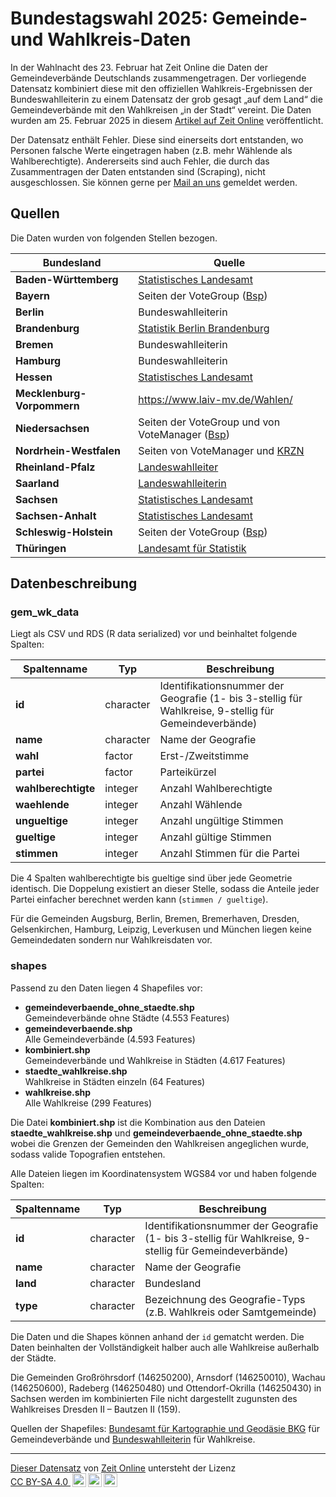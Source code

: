 # Bundestagswahl 2025: Gemeinde- und Wahlkreis-Daten

In der Wahlnacht des 23. Februar hat Zeit Online die Daten der Gemeindeverbände Deutschlands zusammengetragen. Der vorliegende Datensatz kombiniert diese mit den offiziellen Wahlkreis-Ergebnissen der Bundeswahlleiterin zu einem Datensatz der grob gesagt „auf dem Land“ die Gemeindeverbände mit den Wahlkreisen „in der Stadt“ vereint. Die Daten wurden am 25. Februar 2025 in diesem [Artikel auf Zeit Online](https://www.zeit.de/politik/deutschland/2025-02/bundestagswahl-wahlergebnisse-gemeinden-wahlkarte) veröffentlicht.

Der Datensatz enthält Fehler. Diese sind einerseits dort entstanden, wo Personen falsche Werte eingetragen haben (z.B. mehr Wählende als Wahlberechtigte). Andererseits sind auch Fehler, die durch das Zusammentragen der Daten entstanden sind (Scraping), nicht ausgeschlossen. Sie können gerne per [Mail an uns](mailto:bundestagswahl@zeit.de) gemeldet werden.

## Quellen

Die Daten wurden von folgenden Stellen bezogen.

 **Bundesland**             | **Quelle**                                                                
----------------------------|---------------------------------------------------------------------------
 **Baden-Württemberg**      | [Statistisches Landesamt](https://www.statistik-bw.de/Wahlen/Bundestag/Download.jsp)                 
 **Bayern**                 | Seiten der VoteGroup ([Bsp](https://btwahl.ingolstadt.de/ergebnisse_gemeinde_09161000.html))
 **Berlin**                 | Bundeswahlleiterin       
 **Brandenburg**            | [Statistik Berlin Brandenburg](https://www.statistik-berlin-brandenburg.de/bundestagswahlen-brandenburg)  
 **Bremen**                 | Bundeswahlleiterin                                                                          
 **Hamburg**                | Bundeswahlleiterin                          
 **Hessen**                 | [Statistisches Landesamt](https://statistik.hessen.de/unsere-zahlen/wahlen)
 **Mecklenburg-Vorpommern** | https://www.laiv-mv.de/Wahlen/                                            
 **Niedersachsen**          | Seiten der VoteGroup und von VoteManager ([Bsp](http://vote-aws.kdo.de/20250223/03452000/praesentation/))                                                                          
 **Nordrhein-Westfalen**    | Seiten von VoteManager und [KRZN](https://wahl.krzn.de/bw2025/)                                                                          
 **Rheinland-Pfalz**        | [Landeswahlleiter](https://www.wahlen.rlp.de/bundestagswahl/ergebnisse)                       
 **Saarland**               | [Landeswahlleiterin](https://wahlergebnis.saarland.de/BTW/)
 **Sachsen**                | [Statistisches Landesamt](https://wahlen.sachsen.de/bundestagswahl-2025.html)                        
 **Sachsen-Anhalt**         | [Statistisches Landesamt](https://wahlergebnisse.sachsen-anhalt.de/)                                 
 **Schleswig-Holstein**     | Seiten der VoteGroup ([Bsp](https://www.wahlen-sh.de/btw25/))
 **Thüringen**              | [Landesamt für Statistik](https://wahlen.thueringen.de/ )                                            

## Datenbeschreibung

### gem_wk_data

Liegt als CSV und RDS (R data serialized) vor und beinhaltet folgende Spalten:

 **Spaltenname**     | **Typ**   | **Beschreibung**                                                                                      
---------------------|-----------|-------------------------------------------------------------------------------------------------------
 **id**              | character | Identifikationsnummer der Geografie (1- bis 3-stellig für Wahlkreise, 9-stellig für Gemeindeverbände) 
 **name**            | character | Name der Geografie                                                                                    
 **wahl**            | factor    | Erst-/Zweitstimme                                                                                     
 **partei**          | factor    | Parteikürzel                                                                                          
 **wahlberechtigte** | integer   | Anzahl Wahlberechtigte                                                                                
 **waehlende**       | integer   | Anzahl Wählende                                                                                       
 **ungueltige**      | integer   | Anzahl ungültige Stimmen                                                                              
 **gueltige**        | integer   | Anzahl gültige Stimmen                                                                                
 **stimmen**         | integer   | Anzahl Stimmen für die Partei                                                                         

Die 4 Spalten wahlberechtigte bis gueltige sind über jede Geometrie identisch. Die Doppelung existiert an dieser Stelle, sodass die Anteile jeder Partei einfacher berechnet werden kann (`stimmen / gueltige`).

Für die Gemeinden Augsburg, Berlin, Bremen, Bremerhaven, Dresden, Gelsenkirchen, Hamburg, Leipzig, Leverkusen und München liegen keine Gemeindedaten sondern nur Wahlkreisdaten vor.

### shapes

Passend zu den Daten liegen 4 Shapefiles vor:
- **gemeindeverbaende_ohne_staedte.shp**\
Gemeindeverbände ohne Städte (4.553 Features)
- **gemeindeverbaende.shp**\
Alle Gemeindeverbände (4.593 Features)
- **kombiniert.shp**\
Gemeindeverbände und Wahlkreise in Städten (4.617 Features)
- **staedte_wahlkreise.shp**\
Wahlkreise in Städten einzeln (64 Features)
- **wahlkreise.shp**\
Alle Wahlkreise (299 Features)

Die Datei **kombiniert.shp** ist die Kombination aus den Dateien **staedte_wahlkreise.shp** und **gemeindeverbaende_ohne_staedte.shp** wobei die Grenzen der Gemeinden den Wahlkreisen angeglichen wurde, sodass valide Topografien entstehen.

Alle Dateien liegen im Koordinatensystem WGS84 vor und haben folgende Spalten:

 **Spaltenname** | **Typ**   | **Beschreibung**                                                                                      
-----------------|-----------|-------------------------------------------------------------------------------------------------------
 **id**          | character | Identifikationsnummer der Geografie (1- bis 3-stellig für Wahlkreise, 9-stellig für Gemeindeverbände) 
 **name**        | character | Name der Geografie                                                                                    
 **land**        | character | Bundesland                                                                                            
 **type**        | character | Bezeichnung des Geografie-Typs (z.B. Wahlkreis oder Samtgemeinde)                                     

Die Daten und die Shapes können anhand der `id` gematcht werden. Die Daten beinhalten der Vollständigkeit halber auch alle Wahlkreise außerhalb der Städte.

Die Gemeinden Großröhrsdorf (146250200), Arnsdorf (146250010), Wachau (146250600), Radeberg (146250480) und Ottendorf-Okrilla (146250430) in Sachsen werden im kombinierten File nicht dargestellt zugunsten des Wahlkreises Dresden II – Bautzen II (159).

Quellen der Shapefiles: [Bundesamt für Kartographie und Geodäsie BKG](https://gdz.bkg.bund.de/index.php/default/open-data.html) für Gemeindeverbände und [Bundeswahlleiterin](https://www.bundeswahlleiterin.de/bundestagswahlen/2025/wahlkreiseinteilung/downloads.html) für Wahlkreise.

---

<p xmlns:cc="http://creativecommons.org/ns#" xmlns:dct="http://purl.org/dc/terms/"><a property="dct:title" rel="cc:attributionURL" href="https://github.com/ZeitOnline/zg-bundestagswahl-2025-gemeinde-daten">Dieser Datensatz</a> von <a rel="cc:attributionURL dct:creator" property="cc:attributionName" href="https://www.zeit.de/daten-und-visualisierung">Zeit Online</a> untersteht der Lizenz <a href="https://creativecommons.org/licenses/by-sa/4.0/?ref=chooser-v1" target="_blank" rel="license noopener noreferrer" style="display:inline-block;">CC BY-SA 4.0 <img style="height:22px!important;margin-left:3px;vertical-align:text-bottom;" src="https://mirrors.creativecommons.org/presskit/icons/cc.svg?ref=chooser-v1" alt=""><img style="height:22px!important;margin-left:3px;vertical-align:text-bottom;" src="https://mirrors.creativecommons.org/presskit/icons/by.svg?ref=chooser-v1" alt=""><img style="height:22px!important;margin-left:3px;vertical-align:text-bottom;" src="https://mirrors.creativecommons.org/presskit/icons/sa.svg?ref=chooser-v1" alt=""></a></p> 